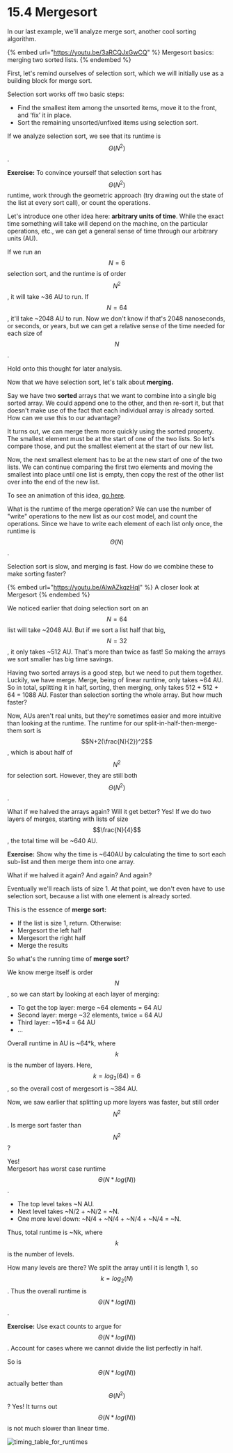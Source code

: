 # 15.4 Mergesort

In our last example, we'll analyze merge sort, another cool sorting algorithm.

{% embed url="https://youtu.be/3aRCQJxGwCQ" %}
Mergesort basics: merging two sorted lists.
{% endembed %}

First, let's remind ourselves of selection sort, which we will initially use as a building block for merge sort.

Selection sort works off two basic steps:

* Find the smallest item among the unsorted items, move it to the front, and ‘fix’ it in place.
* Sort the remaining unsorted/unfixed items using selection sort.

If we analyze selection sort, we see that its runtime is $$\Theta(N^2)$$.

**Exercise:** To convince yourself that selection sort has $$\Theta(N^2)$$ runtime, work through the geometric approach (try drawing out the state of the list at every sort call), or count the operations.

Let's introduce one other idea here: **arbitrary units of time**. While the exact time something will take will depend on the machine, on the particular operations, etc., we can get a general sense of time through our arbitrary units (AU).

If we run an $$N=6$$ selection sort, and the runtime is of order $$N^2$$​​, it will take \~36 AU to run. If $$N=64$$, it'll take \~2048 AU to run. Now we don't know if that's 2048 nanoseconds, or seconds, or years, but we can get a relative sense of the time needed for each size of $$N$$.

Hold onto this thought for later analysis.

Now that we have selection sort, let's talk about **merging.**

Say we have two **sorted** arrays that we want to combine into a single big sorted array. We could append one to the other, and then re-sort it, but that doesn't make use of the fact that each individual array is already sorted. How can we use this to our advantage?

It turns out, we can merge them more quickly using the sorted property. The smallest element must be at the start of one of the two lists. So let's compare those, and put the smallest element at the start of our new list.

Now, the next smallest element has to be at the new start of one of the two lists. We can continue comparing the first two elements and moving the smallest into place until one list is empty, then copy the rest of the other list over into the end of the new list.

To see an animation of this idea, [go here](https://docs.google.com/presentation/d/1mdCppuWQfKG5JUBHAMHPgbSv326JtCi5mvjH1-6XcMw/edit#slide=id.g463de7561_042).

What is the runtime of the merge operation? We can use the number of "write" operations to the new list as our cost model, and count the operations. Since we have to write each element of each list only once, the runtime is $$\Theta(N)$$.

Selection sort is slow, and merging is fast. How do we combine these to make sorting faster?

{% embed url="https://youtu.be/AlwAZkqzHqI" %}
A closer look at Mergesort
{% endembed %}

We noticed earlier that doing selection sort on an $$N=64$$ list will take \~2048 AU. But if we sort a list half that big, $$N=32$$, it only takes \~512 AU. That's more than twice as fast! So making the arrays we sort smaller has big time savings.

Having two sorted arrays is a good step, but we need to put them together. Luckily, we have merge. Merge, being of linear runtime, only takes \~64 AU. So in total, splitting it in half, sorting, then merging, only takes 512 + 512 + 64 = 1088 AU. Faster than selection sorting the whole array. But how much faster?

Now, AUs aren't real units, but they're sometimes easier and more intuitive than looking at the runtime. The runtime for our split-in-half-then-merge-them sort is $$N+2(\frac{N}{2})^2$$​​, which is about half of $$N^2$$ for selection sort. However, they are still both $$\Theta(N^2)$$.

What if we halved the arrays again? Will it get better? Yes! If we do two layers of merges, starting with lists of size $$\frac{N}{4}$$, the total time will be \~640 AU.

**Exercise:** Show why the time is \~640AU by calculating the time to sort each sub-list and then merge them into one array.

What if we halved it again? And again? And again?

Eventually we'll reach lists of size 1. At that point, we don't even have to use selection sort, because a list with one element is already sorted.

This is the essence of **merge sort:**

* If the list is size 1, return. Otherwise:
* Mergesort the left half
* Mergesort the right half
* Merge the results

So what's the running time of **merge sort**?

We know merge itself is order $$N$$, so we can start by looking at each layer of merging:

* To get the top layer: merge \~64 elements = 64 AU
* Second layer: merge \~32 elements, twice = 64 AU
* Third layer: \~16\*4 = 64 AU
* ...

Overall runtime in AU is \~64\*k, where $$k$$ is the number of layers. Here,  $$k=log_{2}(64)=6$$, so the overall cost of mergesort is \~384 AU.

Now, we saw earlier that splitting up more layers was faster, but still order $$N^2$$​​. Is merge sort faster than $$N^2$$​​?

Yes!\
Mergesort has worst case runtime $$\Theta(N*log(N))$$.

* The top level takes \~N AU.
* Next level takes \~N/2 + \~N/2 = \~N.
* One more level down: \~N/4 + \~N/4 + \~N/4 + \~N/4 = \~N.

Thus, total runtime is \~Nk, where $$k$$ is the number of levels.

How many levels are there? We split the array until it is length 1, so $$k=log_{2}(N)$$. Thus the overall runtime is $$\Theta(N*log(N))$$.



**Exercise:** Use exact counts to argue for $$\Theta(N*log(N))$$. Account for cases where we cannot divide the list perfectly in half.



So is $$\Theta(N*log(N))$$ actually better than $$\Theta(N^2)$$? Yes! It turns out $$\Theta(N*log(N))$$ is not much slower than linear time.

![timing\_table\_for\_runtimes](https://joshhug.gitbooks.io/hug61b/content/assets/timetable.png)

